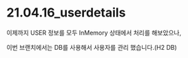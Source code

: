 # 21.04.16_userdetails

이제까지 USER 정보를 모두 InMemory 상태에서 처리를 해보았으나,

이번 브랜치에서는 DB를 사용해서 사용자를 관리 했습니다.(H2 DB)
